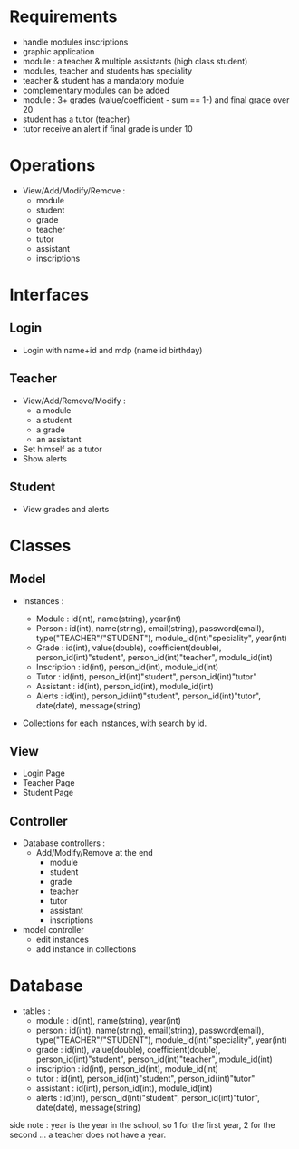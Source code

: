 Requirements
============

* handle modules inscriptions
* graphic application
* module : a teacher & multiple assistants (high class student)
* modules, teacher and students has speciality
* teacher & student has a mandatory module
* complementary modules can be added
* module : 3+ grades (value/coefficient - sum == 1-) and final grade over 20
* student has a tutor (teacher)
* tutor receive an alert if final grade is under 10


Operations
==========

* View/Add/Modify/Remove :
    * module
    * student
    * grade
    * teacher
    * tutor
    * assistant
    * inscriptions


Interfaces
==========

Login
-----
* Login with name+id  and mdp (name id birthday)


Teacher
-------
* View/Add/Remove/Modify :
    * a module
    * a student
    * a grade
    * an assistant
* Set himself as a tutor
* Show alerts

Student
-------
* View grades and alerts


Classes
=======

Model
-----
* Instances :
    * Module        : id(int), name(string), year(int)
    * Person        : id(int), name(string), email(string), password(email), type("TEACHER"/"STUDENT"), module_id(int)"speciality", year(int)
    * Grade         : id(int), value(double), coefficient(double), person_id(int)"student", person_id(int)"teacher", module_id(int)
    * Inscription   : id(int), person_id(int), module_id(int)
    * Tutor         : id(int), person_id(int)"student", person_id(int)"tutor"
    * Assistant     : id(int), person_id(int), module_id(int)
    * Alerts        : id(int), person_id(int)"student", person_id(int)"tutor", date(date), message(string)

* Collections for each instances, with search by id.

View
----
* Login Page
* Teacher Page
* Student Page

Controller
----------
* Database controllers :
    * Add/Modify/Remove at the end
        * module
        * student
        * grade
        * teacher
        * tutor
        * assistant
        * inscriptions
* model controller
    * edit instances
    * add instance in collections

Database
========
* tables :
    * module        : id(int), name(string), year(int)
    * person        : id(int), name(string), email(string), password(email), type("TEACHER"/"STUDENT"), module_id(int)"speciality", year(int)
    * grade         : id(int), value(double), coefficient(double), person_id(int)"student", person_id(int)"teacher", module_id(int)
    * inscription   : id(int), person_id(int), module_id(int)
    * tutor         : id(int), person_id(int)"student", person_id(int)"tutor"
    * assistant     : id(int), person_id(int), module_id(int)
    * alerts        : id(int), person_id(int)"student", person_id(int)"tutor", date(date), message(string)

side note : year is the year in the school, so 1 for the first year, 2 for the second ... a teacher does not have a year.
